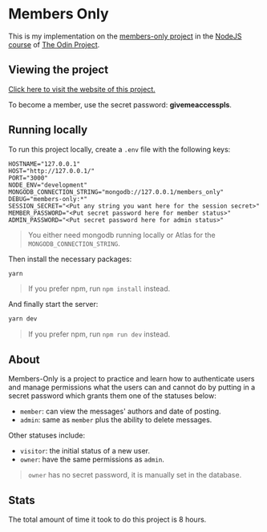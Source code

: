 # Members Only

This is my implementation on the [members-only project](https://www.theodinproject.com/lessons/nodejs-members-only) in the [NodeJS course](https://www.theodinproject.com/paths/full-stack-javascript/courses/nodejs) of [The Odin Project](https://www.theodinproject.com/).

## Viewing the project

[Click here to visit the website of this project.](https://members-only.zekumoru.com/)

To become a member, use the secret password: **givemeaccesspls**.

## Running locally

To run this project locally, create a `.env` file with the following keys:

```env
HOSTNAME="127.0.0.1"
HOST="http://127.0.0.1/"
PORT="3000"
NODE_ENV="development"
MONGODB_CONNECTION_STRING="mongodb://127.0.0.1/members_only"
DEBUG="members-only:*"
SESSION_SECRET="<Put any string you want here for the session secret>"
MEMBER_PASSWORD="<Put secret password here for member status>"
ADMIN_PASSWORD="<Put secret password here for admin status>"
```

> You either need mongodb running locally or Atlas for the `MONGODB_CONNECTION_STRING`.

Then install the necessary packages:

```bash
yarn
```

> If you prefer npm, run `npm install` instead.

And finally start the server:

```bash
yarn dev
```

> If you prefer npm, run `npm run dev` instead.

## About

Members-Only is a project to practice and learn how to authenticate users and manage permissions what the users can and cannot do by putting in a secret password which grants them one of the statuses below:

- `member`: can view the messages' authors and date of posting.
- `admin`: same as `member` plus the ability to delete messages.

Other statuses include:

- `visitor`: the initial status of a new user.
- `owner`: have the same permissions as `admin`.

> `owner` has no secret password, it is manually set in the database.

## Stats

The total amount of time it took to do this project is 8 hours.
